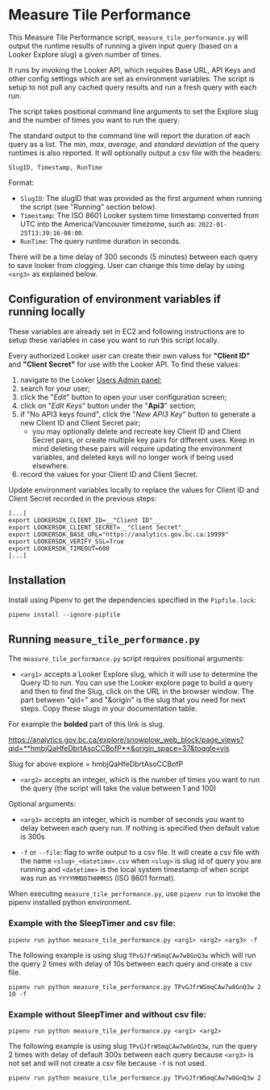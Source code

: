 # Measure Tile Performance

This Measure Tile Performance script, `measure_tile_performance.py` will output the runtime results of running a given input query (based on a Looker Explore slug) a given number of times.

It runs by invoking the Looker API, which requires Base URL, API Keys and other config settings which are set as environment variables. The script is setup to not pull any cached query results and run a fresh query with each run.

The script takes positional command line arguments to set the Explore slug and the number of times you want to run the query.

The standard output to the command line will report the duration of each query as a list. The _min_, _max_, _average_, and _standard deviation_ of the query runtimes is also reported. It will optionally output a csv file with the headers:

```
SlugID, Timestamp, RunTime
```

Format:
 - `SlugID`: The slugID that was provided as the first argument when running the script (see "Running" section below).
 - `Timestamp`: The ISO 8601 Looker system time timestamp converted from UTC into the America/Vancouver timezome, such as: `2022-01-25T13:39:16-08:00`.
 - `RunTime`: The query runtime duration in seconds.

There will be a time delay of 300 seconds (5 minutes) between each query to save looker from clogging. User can change this time delay by using `<arg3>` as explained below.

## Configuration of environment variables if running locally

These variables are already set in EC2 and following instructions are to setup these variables in case you want to run this script locally.

Every authorized Looker user can create their own values for __"Client ID"__ and __"Client Secret"__ for use with the Looker API. To find these values:

 1. navigate to the Looker [Users Admin panel](https://analytics.gov.bc.ca/admin/users);
 2. search for your user;
 3. click the "_Edit_" button to open your user configuration screen;
 4. click on "_Edit Keys_" button under the "__Api3__" section;
 5. if "No API3 keys found", click the "_New API3 Key_" button to generate a new Client ID and Client Secret pair;
    - you may optionally delete and recreate key Client ID and Client Secret pairs, or create multiple key pairs for different uses. Keep in mind deleting these pairs will require updating the environment variables, and deleted keys will no longer work if being used elsewhere.
 6. record the values for your Client ID and Client Secret.

Update environment variables locally to replace the values for Client ID and Client Secret recorded in the previous steps:

```
[...]
export LOOKERSDK_CLIENT_ID=__"Client ID"__
export LOOKERSDK_CLIENT_SECRET=__"Client Secret"__
export LOOKERSDK_BASE_URL="https://analytics.gov.bc.ca:19999"
export LOOKERSDK_VERIFY_SSL=True
export LOOKERSDK_TIMEOUT=600
[...]
```

## Installation

Install using Pipenv to get the dependencies specified in the `Pipfile.lock`:

```
pipenv install --ignore-pipfile
```

## Running `measure_tile_performance.py`

The `measure_tile_performance.py` script requires positional arguments:
 - `<arg1>` accepts a Looker Explore slug, which it will use to determine the Query ID to run. You can use the Looker explore page to build a query and then to find the Slug, click on the URL in the browser window. The part between "qid=" and "&origin" is the slug that you need for next steps. Copy these slugs in your documentation table.

For example the **bolded** part of this link is slug.

https://analytics.gov.bc.ca/explore/snowplow_web_block/page_views?qid=**hmbjQaHfeDbrtAsoCCBofP**&origin_space=37&toggle=vis 

Slug for above explore = hmbjQaHfeDbrtAsoCCBofP
 - `<arg2>` accepts an integer, which is the number of times you want to run the query (the script will take the value between 1 and 100)

 Optional arguments:
 - `<arg3>` accepts an integer, which is number of seconds you want to delay between each query run. If nothing is specified then default value is 300s

 - `-f` or `--file`: flag to write output to a csv file. It will create a csv file with the name `<slug>_<datetime>.csv` when `<slug>` is slug id of query you are running and `<datetime>` is the local system timestamp of when script was run as `YYYYMMDDTHHMMSS` (ISO 8601 format).

When executing `measure_tile_performance.py`, use `pipenv run` to invoke the pipenv installed python environment.

### Example with the SleepTimer and csv file:
```
pipenv run python measure_tile_performance.py <arg1> <arg2> <arg3> -f
```
The following example is using slug `TPvGJfrWSmqCAw7w8GnQ3w` which will run the query 2 times with delay of 10s between each query and create a csv file.

```
pipenv run python measure_tile_performance.py TPvGJfrWSmqCAw7w8GnQ3w 2 10 -f
```

### Example without SleepTimer and without csv file:

```
pipenv run python measure_tile_performance.py <arg1> <arg2>
```
The following example is using slug `TPvGJfrWSmqCAw7w8GnQ3w`, run the query 2 times with delay of default 300s between each query because `<arg3>` is not set and will not create a csv file because `-f` is not used.

```
pipenv run python measure_tile_performance.py TPvGJfrWSmqCAw7w8GnQ3w 2 
```

